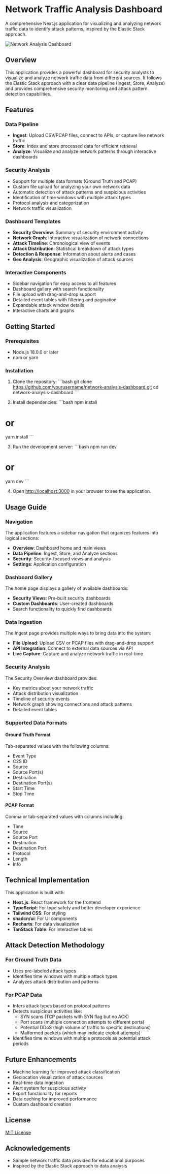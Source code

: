 # Network Traffic Analysis Dashboard

A comprehensive Next.js application for visualizing and analyzing network traffic data to identify attack patterns, inspired by the Elastic Stack approach.

![Network Analysis Dashboard](/placeholder.svg?height=400&width=800&query=network%20traffic%20analysis%20dashboard%20with%20graphs%20and%20charts)

## Overview

This application provides a powerful dashboard for security analysts to visualize and analyze network traffic data from different sources. It follows the Elastic Stack approach with a clear data pipeline (Ingest, Store, Analyze) and provides comprehensive security monitoring and attack pattern detection capabilities.

## Features

### Data Pipeline
- **Ingest**: Upload CSV/PCAP files, connect to APIs, or capture live network traffic
- **Store**: Index and store processed data for efficient retrieval
- **Analyze**: Visualize and analyze network patterns through interactive dashboards

### Security Analysis
- Support for multiple data formats (Ground Truth and PCAP)
- Custom file upload for analyzing your own network data
- Automatic detection of attack patterns and suspicious activities
- Identification of time windows with multiple attack types
- Protocol analysis and categorization
- Network traffic visualization

### Dashboard Templates
- **Security Overview**: Summary of security environment activity
- **Network Graph**: Interactive visualization of network connections
- **Attack Timeline**: Chronological view of events
- **Attack Distribution**: Statistical breakdown of attack types
- **Detection & Response**: Information about alerts and cases
- **Geo Analysis**: Geographic visualization of attack sources

### Interactive Components
- Sidebar navigation for easy access to all features
- Dashboard gallery with search functionality
- File upload with drag-and-drop support
- Detailed event tables with filtering and pagination
- Expandable attack window details
- Interactive charts and graphs

## Getting Started

### Prerequisites
- Node.js 18.0.0 or later
- npm or yarn

### Installation

1. Clone the repository:
\`\`\`bash
git clone https://github.com/yourusername/network-analysis-dashboard.git
cd network-analysis-dashboard
\`\`\`

2. Install dependencies:
\`\`\`bash
npm install
# or
yarn install
\`\`\`

3. Run the development server:
\`\`\`bash
npm run dev
# or
yarn dev
\`\`\`

4. Open [http://localhost:3000](http://localhost:3000) in your browser to see the application.

## Usage Guide

### Navigation

The application features a sidebar navigation that organizes features into logical sections:
- **Overview**: Dashboard home and main views
- **Data Pipeline**: Ingest, Store, and Analyze sections
- **Security**: Security-focused views and analysis
- **Settings**: Application configuration

### Dashboard Gallery

The home page displays a gallery of available dashboards:
- **Security Views**: Pre-built security dashboards
- **Custom Dashboards**: User-created dashboards
- Search functionality to quickly find dashboards

### Data Ingestion

The Ingest page provides multiple ways to bring data into the system:
- **File Upload**: Upload CSV or PCAP files with drag-and-drop support
- **API Integration**: Connect to external data sources via API
- **Live Capture**: Capture and analyze network traffic in real-time

### Security Analysis

The Security Overview dashboard provides:
- Key metrics about your network traffic
- Attack distribution visualization
- Timeline of security events
- Network graph showing connections and attack patterns
- Detailed event tables

### Supported Data Formats

#### Ground Truth Format
Tab-separated values with the following columns:
- Event Type
- C2S ID
- Source
- Source Port(s)
- Destination
- Destination Port(s)
- Start Time
- Stop Time

#### PCAP Format
Comma or tab-separated values with columns including:
- Time
- Source
- Source Port
- Destination
- Destination Port
- Protocol
- Length
- Info

## Technical Implementation

This application is built with:
- **Next.js**: React framework for the frontend
- **TypeScript**: For type safety and better developer experience
- **Tailwind CSS**: For styling
- **shadcn/ui**: For UI components
- **Recharts**: For data visualization
- **TanStack Table**: For interactive tables

## Attack Detection Methodology

### For Ground Truth Data
- Uses pre-labeled attack types
- Identifies time windows with multiple attack types
- Analyzes attack distribution and patterns

### For PCAP Data
- Infers attack types based on protocol patterns
- Detects suspicious activities like:
  - SYN scans (TCP packets with SYN flag but no ACK)
  - Port scans (multiple connection attempts to different ports)
  - Potential DDoS (high volume of traffic to specific destinations)
  - Malformed packets (which may indicate exploit attempts)
- Identifies time windows with multiple protocols as potential attack periods

## Future Enhancements

- Machine learning for improved attack classification
- Geolocation visualization of attack sources
- Real-time data ingestion
- Alert system for suspicious activity
- Export functionality for reports
- Data caching for improved performance
- Custom dashboard creation

## License

[MIT License](LICENSE)

## Acknowledgements

- Sample network traffic data provided for educational purposes
- Inspired by the Elastic Stack approach to data analysis
